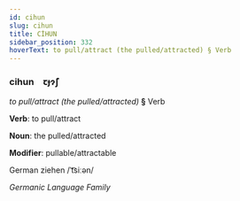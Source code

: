 ```yaml
---
id: cihun
slug: cihun
title: CİHUN
sidebar_position: 332
hoverText: to pull/attract (the pulled/attracted) § Verb
---
```


### cihun&emsp;<span kind="abugida">ꞇɟɂ̃ʃ</span>

*to pull/attract (the pulled/attracted)* **§** Verb

**Verb**: to pull/attract

**Noun**: the pulled/attracted

**Modifier**: pullable/attractable

German ziehen /ˈt͡siːən/

*Germanic Language Family*
